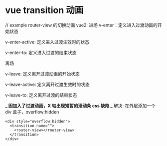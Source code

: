 # vue transition 动画

// example router-view 的切换动画
vue2:
进场
v-enter：定义进入过渡动画的开始状态

v-enter-active: 定义进入过渡生效时的状态

v-enter-to: 定义进入过渡的结束状态

离场

v-leave: 定义离开过渡动画的开始状态

v-leave-active: 定义离开过渡生效时的状态

v-leave-to: 定义离开过渡的结束状态

**_ 因加入了过渡动画，X 轴出现短暂的滚动条 css 缺陷 _**
解决: 在外层添加一个 div 盒子，overflow:hidden

```
<div style="overflow:hidden">
  <transition name="">
    <router-view></router-view>
  </transition>
</div>
```
